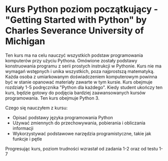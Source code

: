 # Kurs Python poziom początkujący - "Getting Started with Python" by Charles Severance University of Michigan

Ten kurs ma na celu nauczyć wszystkich podstaw programowania komputerów przy użyciu Pythona. Omówione zostały podstawy konstruowania programu z serii prostych instrukcji w Pythonie. Kurs nie ma wymagań wstępnych i unika wszystkich, poza najprostszą matematyką. Każda osoba z umiarkowanym doświadczeniem komputerowym powinna być w stanie opanować materiały zawarte w tym kursie. Kurs obejmuje rozdziały 1-5 podręcznika "Python dla każdego".  Kiedy student ukończy ten kurs, będzie gotowy do podjęcia bardziej zaawansowanych kursów programowania. Ten kurs obejmuje Python 3.

Czego się nauczyłem z kursu:
- Opisać podstawy języka programowania Python
- Używać zmiennych do przechowywania, pobierania i obliczania informacji
- Wykorzystywać podstawowe narzędzia programistyczne, takie jak funkcje i pętle


Progresując kurs, poziom trudności wzrastał od zadania 1-2 oraz od testu 1-7
